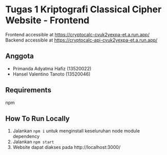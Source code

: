 # Tugas 1 Kriptografi Classical Cipher Website - Frontend
Frontend accessible at https://cryptocalc-cvuk2yexpa-et.a.run.app/
Backend accessible at https://cryptocalc-api-cvuk2yexpa-et.a.run.app/

## Anggota
- Primanda Adyatma Hafiz (13520022)
- Hansel Valentino Tanoto (13520046)

## Requirements
npm

## How To Run Locally
1. Jalankan ```npm i``` untuk menginstall keseluruhan node module dependency
2. Jalankan ```npm start```
3. Website dapat diakses pada http://localhost:3000/
